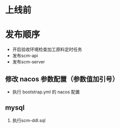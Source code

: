 # 上线前

# 发布顺序

- 开启验收环境检查加工原料定时任务
- 发布scm-api
- 发布scm-server

## 修改 nacos 参数配置（参数值加引号）

- 执行 bootstrap.yml 的 nacos 配置

## mysql

1. 执行scm-ddl.sql




